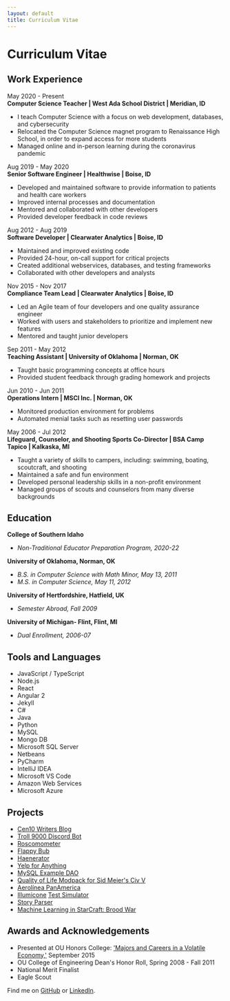 ```yaml
---
layout: default
title: Curriculum Vitae
---
```


# Curriculum Vitae  

## Work Experience
May 2020 - Present  
**Computer Science Teacher | West Ada School District | Meridian, ID**  
* I teach Computer Science with a focus on web development, databases, and cybersecurity
* Relocated the Computer Science magnet program to Renaissance High School, in order to expand access for more students
* Managed online and in-person learning during the coronavirus pandemic

Aug 2019 - May 2020  
**Senior Software Engineer | Healthwise | Boise, ID**  
* Developed and maintained software to provide information to patients and health care workers
* Improved internal processes and documentation
* Mentored and collaborated with other developers
* Provided developer feedback in code reviews

Aug 2012 - Aug 2019  
**Software Developer | Clearwater Analytics | Boise, ID**  
* Maintained and improved existing code  
* Provided 24-hour, on-call support for critical projects
* Created additional webservices, databases, and testing frameworks  
* Collaborated with other developers and analysts

Nov 2015 - Nov 2017  
**Compliance Team Lead | Clearwater Analytics | Boise, ID**  
* Led an Agile team of four developers and one quality assurance engineer  
* Worked with users and stakeholders to prioritize and implement new features  
* Mentored and taught junior developers

Sep 2011 - May 2012  
**Teaching Assistant | University of Oklahoma | Norman, OK**  
* Taught basic programming concepts at office hours
* Provided student feedback through grading homework and projects

Jun 2010 - Jun 2011  
**Operations Intern | MSCI Inc. | Norman, OK**  
* Monitored production environment for problems
* Automated menial tasks such as resetting user passwords

May 2006 - Jul 2012  
**Lifeguard, Counselor, and Shooting Sports Co-Director | BSA Camp Tapico | Kalkaska, MI**  
* Taught a variety of skills to campers, including: swimming, boating, scoutcraft, and shooting
* Maintained a safe and fun environment
* Developed personal leadership skills in a non-profit environment
* Managed groups of scouts and counselors from many diverse backgrounds


## Education
**College of Southern Idaho**
* *Non-Traditional Educator Preparation Program, 2020-22*

**University of Oklahoma, Norman, OK**  
* *B.S. in Computer Science with Math Minor, May 13, 2011*  
* *M.S. in Computer Science, May 11, 2012*  

**University of Hertfordshire, Hatfield, UK**  
* *Semester Abroad, Fall 2009*  

**University of Michigan- Flint, Flint, MI**  
* *Dual Enrollment, 2006-07*  


## Tools and Languages
* JavaScript / TypeScript  
* Node.js
* React  
* Angular 2  
* Jekyll  
* C#  
* Java  
* Python  
* MySQL
* Mongo DB  
* Microsoft SQL Server  
* Netbeans  
* PyCharm  
* IntelliJ IDEA  
* Microsoft VS Code
* Amazon Web Services      
* Microsoft Azure  


## Projects
* [Cen10 Writers Blog](https://cen10writers.github.io/)  
* [Troll 9000 Discord Bot](/2021/05/31/discord-bot.html)  
* [Roscomometer](/2021/03/01/roscomometer.html)  
* [Flappy Bub](/2020/12/12/flappy-bub.html)  
* [Haenerator](/2020/12/08/haenerator.html)  
* [Yelp for Anything](https://github.com/timburr1/yelpForAnything)  
* [MySQL Example DAO](https://github.com/timburr1/MySqlTest)  
* [Quality of Life Modpack for Sid Meier's Civ V](/2020/08/01/civ-v-modpack.html)  
* [Aerolínea PanAmerica](/2020/01/10/panam-notes.html)  
* [Illumicone](https://illumicone.com/) [Test Simulator](https://github.com/skipzone/Illumicone/tree/master/simulator)  
* [Story Parser](/StoryParser.html)  
* [Machine Learning in StarCraft: Brood War](/papers/burr2011.pdf)  


## Awards and Acknowledgements
* Presented at OU Honors College: ['Majors and Careers in a Volatile Economy,'](/2017/02/04/ou-talk.html) September 2015  
* OU College of Engineering Dean's Honor Roll, Spring 2008 - Fall 2011  
* National Merit Finalist  
* Eagle Scout  

Find me on [GitHub](https://github.com/timburr1) or [LinkedIn](http://www.linkedin.com/pub/timothy-burr/66/a88/a39).
